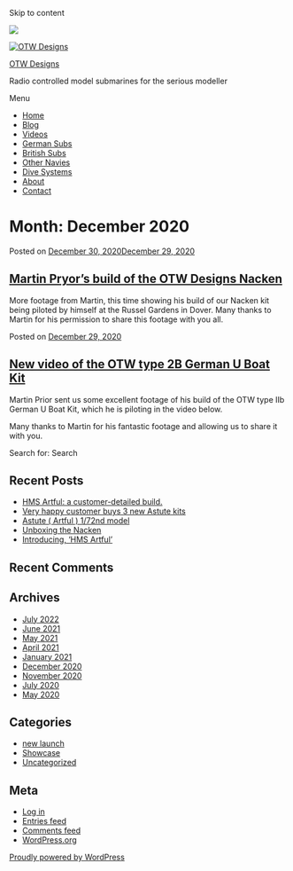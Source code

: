 Skip to content

![](/downloaded/images/cropped-home-back.jpg)

[![OTW Designs](/downloaded/images/cropped-fish-1.png)](/)

[OTW Designs](/)

Radio controlled model submarines for the serious modeller

Menu

  * [Home](/)
  * [Blog](/blog/)
  * [Videos](/videos/)
  * [German Subs](/#GermanSubs)
  * [British Subs](/#BritishSubs)
  * [Other Navies](/#OtherNavies)
  * [Dive Systems](/#DiveSystems)
  * [About](/about-2/)
  * [Contact](/contact-us/)

# Month: December 2020

Posted on [December 30, 2020December 29, 2020](/uncategorized/martin-pryors-build-of-the-otw-designs-nacken/)

## [Martin Pryor’s build of the OTW Designs Nacken](/uncategorized/martin-pryors-build-of-the-otw-designs-nacken/)

More footage from Martin, this time showing his build of our Nacken kit being
piloted by himself at the Russel Gardens in Dover. Many thanks to Martin for
his permission to share this footage with you all.

Posted on [December 29, 2020](/uncategorized/new-video-of-the-otw-type-2b-german-u-boat-kit/)

## [New video of the OTW type 2B German U Boat Kit](/uncategorized/new-video-of-the-otw-type-2b-german-u-boat-kit/)

Martin Prior sent us some excellent footage of his build of the OTW type IIb
German U Boat Kit, which he is piloting in the video below.

Many thanks to Martin for his fantastic footage and allowing us to share it
with you.

Search for: Search

## Recent Posts

  * [HMS Artful: a customer-detailed build.](/uncategorized/hms-artful-a-customer-detailed-build/)
  * [Very happy customer buys 3 new Astute kits](/uncategorized/very-happy-customer-buys-3-new-astute-kits/)
  * [Astute ( Artful ) 1/72nd model](/uncategorized/astute-artful-1-72nd-model/)
  * [Unboxing the Nacken](/uncategorized/unboxing-the-nacken/)
  * [Introducing, ‘HMS Artful’](/new-launch/introducing-hms-artful/)

## Recent Comments

## Archives

  * [July 2022](/2022/07/)
  * [June 2021](/2021/06/)
  * [May 2021](/2021/05/)
  * [April 2021](/2021/04/)
  * [January 2021](/2021/01/)
  * [December 2020](/2020/12/)
  * [November 2020](/2020/11/)
  * [July 2020](/2020/07/)
  * [May 2020](/2020/05/)

## Categories

  * [new launch](/category/new-launch/)
  * [Showcase](/category/showcase/)
  * [Uncategorized](/category/uncategorized/)

## Meta

  * [Log in](/wp-login.php)
  * [Entries feed](/feed/)
  * [Comments feed](/comments/feed/)
  * [WordPress.org](https://en-gb.wordpress.org/)

[ Proudly powered by WordPress ](https://en-gb.wordpress.org/)

